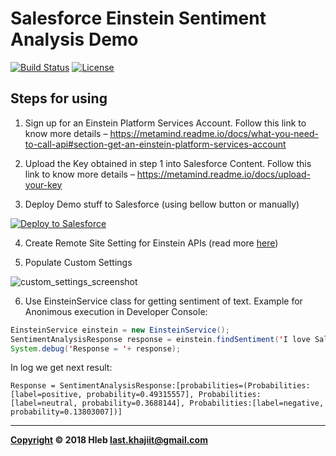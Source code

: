 # Salesforce Einstein Sentiment Analysis Demo

[![Build Status](https://travis-ci.org/last-khajiit/salesforce-einstein-sentiment-analysis.svg?branch=master)](https://travis-ci.org/last-khajiit/salesforce-einstein-sentiment-analysis)
[![License](https://img.shields.io/badge/License-MIT-brightgreen.svg)](https://raw.githubusercontent.com/last-khajiit/salesforce-einstein-sentiment-analysis/master/copying.txt)


## Steps for using
1. Sign up for an Einstein Platform Services Account. Follow this link to know more details – https://metamind.readme.io/docs/what-you-need-to-call-api#section-get-an-einstein-platform-services-account

2. Upload the Key obtained in step 1 into Salesforce Content. Follow this link to know more details – https://metamind.readme.io/docs/upload-your-key

3. Deploy Demo stuff to Salesforce (using bellow button or manually)

<a href="https://githubsfdeploy.herokuapp.com/?owner=last-khajiit&repo=salesforce-einstein-sentiment-analysis"><img alt="Deploy to Salesforce" src="https://raw.githubusercontent.com/afawcett/githubsfdeploy/master/src/main/webapp/resources/img/deploy.png"></a>

4. Create Remote Site Setting for Einstein APIs (read more [here](https://metamind.readme.io/docs/apex-qs-create-remote-site))

5. Populate Custom Settings

![custom_settings_screenshot](https://raw.githubusercontent.com/last-khajiit/salesforce-einstein-sentiment-analysis/master/img/custom%20settings.png)

6. Use EinsteinService class for getting sentiment of text. Example for Anonimous execution in Developer Console:

```java
EinsteinService einstein = new EinsteinService();
SentimentAnalysisResponse response = einstein.findSentiment('I love Salesforce!');
System.debug('Response = '+ response);
```
In log we get next result:

```
Response = SentimentAnalysisResponse:[probabilities=(Probabilities:[label=positive, probability=0.49315557], Probabilities:[label=neutral, probability=0.3688144], Probabilities:[label=negative, probability=0.13803007])]
```

---

**[Copyright](https://github.com/last-khajiit/salesforce-einstein-sentiment-analysis/blob/master/LICENSE) © 2018 Hleb <last.khajiit@gmail.com>**
